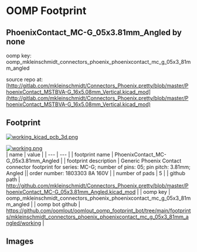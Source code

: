# OOMP Footprint  
## PhoenixContact_MC-G_05x3.81mm_Angled  by none  
  
oomp key: oomp_mkleinschmidt_connectors_phoenix_phoenixcontact_mc_g_05x3_81mm_angled  
  
source repo at: [http://gitlab.com/mkleinschmidt/Connectors_Phoenix.pretty/blob/master/PhoenixContact_MSTBVA-G_16x5.08mm_Vertical.kicad_mod](http://gitlab.com/mkleinschmidt/Connectors_Phoenix.pretty/blob/master/PhoenixContact_MSTBVA-G_16x5.08mm_Vertical.kicad_mod)  
## Footprint  
  
[![working_kicad_pcb_3d.png](working_kicad_pcb_3d_600.png)](working_kicad_pcb_3d.png)  
  
[![working.png](working_600.png)](working.png)  
| name | value | 
| --- | --- | 
| footprint name | PhoenixContact_MC-G_05x3.81mm_Angled | 
| footprint description | Generic Phoenix Contact connector footprint for series: MC-G; number of pins: 05; pin pitch: 3.81mm; Angled || order number: 1803303 8A 160V | 
| number of pads | 5 | 
| github path | http://github.com/mkleinschmidt/Connectors_Phoenix.pretty/blob/master/PhoenixContact_MC-G_05x3.81mm_Angled.kicad_mod | 
| oomp key | oomp_mkleinschmidt_connectors_phoenix_phoenixcontact_mc_g_05x3_81mm_angled | 
| oomp bot github | https://github.com/oomlout/oomlout_oomp_footprint_bot/tree/main/footprints/mkleinschmidt_connectors_phoenix_phoenixcontact_mc_g_05x3_81mm_angled/working | 
## Images  
